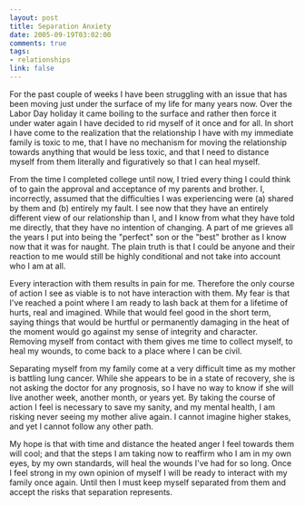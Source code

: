 ```yaml
--- 
layout: post
title: Separation Anxiety
date: 2005-09-19T03:02:00
comments: true
tags:
- relationships
link: false
---
```

For the past couple of weeks I have been struggling with an issue that has been moving just under the surface of my life for many years now. Over the Labor Day holiday it came boiling to the surface and rather then force it under water again I have decided to rid myself of it once and for all. In short I have come to the realization that the relationship I have with my immediate family is toxic to me, that I have no mechanism for moving the relationship towards anything that would be less toxic, and that I need to distance myself from them literally and figuratively so that I can heal myself.

From the time I completed college until now, I tried every thing I could think of to gain the approval and acceptance of my parents and brother. I, incorrectly, assumed that the difficulties I was experiencing were (a) shared by them and (b) entirely my fault. I see now that they have an entirely different view of our relationship than I, and I know from what they have told me directly, that they have no intention of changing. A part of me grieves all the years I put into being the "perfect" son or the "best" brother as I know now that it was for naught. The plain truth is that I could be anyone and their reaction to me would still be highly conditional and not take into account who I am at all.

Every interaction with them results in pain for me. Therefore the only course of action I see as viable is to not have interaction with them. My fear is that I've reached a point where I am ready to lash back at them for a lifetime of hurts, real and imagined. While that would feel good in the short term, saying things that would be hurtful or permanently damaging in the heat of the moment would go against my sense of integrity and character. Removing myself from contact with them gives me time to collect myself, to heal my wounds, to come back to a place where I can be civil.

Separating myself from my family come at a very difficult time as my mother is battling lung cancer. While she appears to be in a state of recovery, she is not asking the doctor for any prognosis, so I have no way to know if she will live another week, another month, or years yet. By taking the course of action I feel is necessary to save my sanity, and my mental health, I am risking never seeing my mother alive again. I cannot imagine higher stakes, and yet I cannot follow any other path.

My hope is that with time and distance the heated anger I feel towards them will cool; and that the steps I am taking now to reaffirm who I am in my own eyes, by my own standards, will heal the wounds I've had for so long. Once I feel strong in my own opinion of myself I will be ready to interact with my family once again. Until then I must keep myself separated from them and accept the risks that separation represents.
